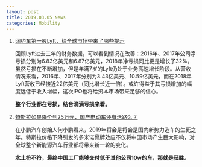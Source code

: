 ```yaml
---
layout: post
title: 2019.03.05 News
categories: Mobility
---
```


1. [网约车第一股Lyft，给全球市场带来了哪些提示](https://www.huxiu.com/article/287215.html)

    回顾Lyft过去三年的财务数据，可以看到情况在改善：2016年、2017年公司净亏损分别为6.83亿美元和6.87亿美元，2018年净亏损同比更是增长了32%。虽然亏损在不断增加，但是年满7岁的Lyft仍处于业务高速增长阶段。从营收情况来看，2016年、2017年分别为3.43亿美元、10.59亿美元，而在2018年Lyft营收已经接近22亿美元（同比增长近一倍）。或许得益于其亏损增加的幅度远低于收入增幅，这次IPO也将给资本市场带来足够的信心。

    **整个行业都在亏损，结合滴滴亏损来看。**

2. [特斯拉如果降价到25万元，国产电动车还有活路么？](https://36kr.com/p/5182354.html)

    在小鹏汽车创始人何小鹏看来，2019年将会是将会是国内新势力造车的生死之年。特斯拉价格下降引发的多米诺骨牌效应不仅将中国市场产生巨大影响，对全球整个新能源汽车行业都将带来新一轮的变化。

    **水土符不符，最终中国工厂能够交付低于其他公司10w的车，那就是获胜。**

